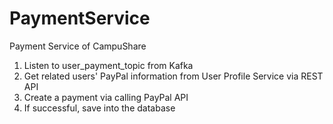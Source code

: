 # PaymentService

Payment Service of CampuShare
1. Listen to user_payment_topic from Kafka
2. Get related users' PayPal information from User Profile Service via REST API
3. Create a payment via calling PayPal API
4. If successful, save into the database
